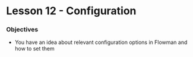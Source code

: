 # Lesson 12 - Configuration

### Objectives

* You have an idea about relevant configuration options in Flowman and how to set them
